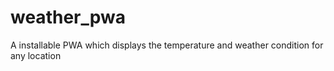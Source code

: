 # weather_pwa
A installable PWA which displays the temperature and weather condition for any location
